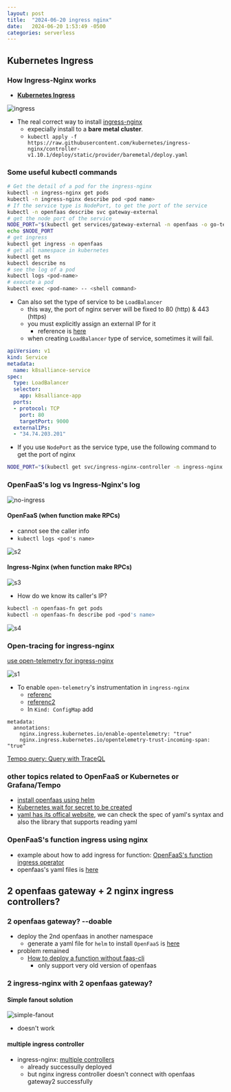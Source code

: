 ```yaml
---
layout: post
title:  "2024-06-20 ingress nginx"
date:   2024-06-20 1:53:49 -0500
categories: serverless
---
```


## Kubernetes Ingress

### How Ingress-Nginx works
- <strong> [Kubernetes Ingress](https://kubernetes.io/docs/concepts/services-networking/ingress/)</strong>

![ingress](/assets/2024-06-21/d1.png)


- The real correct way to install [ingress-nginx](https://github.com/kubernetes/ingress-nginx/blob/main/docs/deploy/index.md)
  + expecially install to a <strong>bare metal cluster</strong>.
  + `kubectl apply -f https://raw.githubusercontent.com/kubernetes/ingress-nginx/controller-v1.10.1/deploy/static/provider/baremetal/deploy.yaml`

### Some useful kubectl commands

```bash
# Get the detail of a pod for the ingress-nginx
kubectl -n ingress-nginx get pods
kubectl -n ingress-nginx describe pod <pod name>
# If the service type is NodePort, to get the port of the service
kubectl -n openfaas describe svc gateway-external
# get the node port of the service
NODE_PORT="$(kubectl get services/gateway-external -n openfaas -o go-template='{{(index .spec.ports 0).nodePort}}')"
echo $NODE_PORT
# get ingress
kubectl get ingress -n openfaas
# get all namespace in kubernetes
kubectl get ns
kubectl describe ns
# see the log of a pod
kubectl logs <pod-name> 
# execute a pod
kubectl exec <pod-name> -- <shell command>
```

- Can also set the type of service to be `LoadBalancer`
  + this way, the port of nginx server will be fixed to 80 (http) & 443 (https)
  + you must explicitly assign an external IP for it
    * reference is [here](https://paul-boone.medium.com/kubernetes-loadbalancer-ip-stuck-in-pending-6ddea72b8ff5)
  + when creating `LoadBalancer` type of service, sometimes it will fail. 

```yaml
apiVersion: v1
kind: Service
metadata:
  name: k8salliance-service
spec:
  type: LoadBalancer
  selector:
    app: k8salliance-app
  ports:
  - protocol: TCP
    port: 80
    targetPort: 9000
  externalIPs:
  - "34.74.203.201"
``` 

- If you use `NodePort` as the service type, use the following command to get the port of nginx

```bash
NODE_PORT="$(kubectl get svc/ingress-nginx-controller -n ingress-nginx -o go-template='{{(index .spec.ports 0).nodePort}}')"
```



### OpenFaaS's log vs Ingress-Nginx's log
![no-ingress](/assets/2024-06-21/d2.png)

#### OpenFaaS  (when function make RPCs)
  + cannot see the caller info
  + `kubectl logs <pod's name>` 

![s2](/assets/2024-06-21/s2.png)

#### Ingress-Nginx (when function make RPCs)

![s3](/assets/2024-06-21/s3.png)

- How do we know its caller's IP?

```bash
kubectl -n openfaas-fn get pods
kubectl -n openfaas-fn describe pod <pod's name>
```

![s4](/assets/2024-06-21/s4.png)


### Open-tracing for ingress-nginx
[use open-telemetry for ingress-nginx](https://kubernetes.github.io/ingress-nginx/user-guide/third-party-addons/opentelemetry/)

![s1](/assets/2024-06-21/s1.png)

- To enable `open-telemetry`'s instrumentation in `ingress-nginx`
  + [referenc](https://github.com/kubernetes/ingress-nginx/blob/main/docs/user-guide/nginx-configuration/annotations.md)
  + [referenc2](https://kubernetes.github.io/ingress-nginx/user-guide/third-party-addons/opentelemetry/)
  + In `Kind: ConfigMap` add 

```
metadata:
  annotations:
    nginx.ingress.kubernetes.io/enable-opentelemetry: "true"
    nginx.ingress.kubernetes.io/opentelemetry-trust-incoming-span: "true"
```

[Tempo query: Query with TraceQL](https://grafana.com/docs/tempo/latest/traceql/)

### other topics related to OpenFaaS or Kubernetes or Grafana/Tempo
- [install openfaas using helm](https://artifacthub.io/packages/helm/openfaas/openfaas)
- [Kubernetes wait for secret to be created](https://stackoverflow.com/questions/71384532/kubernetes-wait-for-secret-to-be-created)
- [yaml has its offical website](https://yaml.org/), we can check the spec of yaml's syntax and also the library that supports reading yaml

### OpenFaaS's function ingress using nginx
- example about how to add ingress for function: [OpenFaaS's function ingress operator](https://github.com/openfaas/ingress-operator)
- openfaas's yaml files is [here](https://github.com/openfaas/faas-netes/tree/master/chart/openfaas/templates)

## 2 openfaas gateway + 2 nginx ingress controllers?

### 2 openfaas gateway? --doable
- deploy the 2nd openfaas in another namespace
	* generate a yaml file for `helm` to install `OpenFaaS` is [here](https://github.com/openfaas/faas-netes/blob/master/chart/openfaas/README.md#deployment-with-helm-template)
- problem remained
  * [How to deploy a function without faas-cli](https://ericstoekl.github.io/faas/getting-started/faas-cli/)
    + only support very old version of openfaas

### 2 ingress-nginx with 2 openfaas gateway?

#### Simple fanout solution
![simple-fanout](/assets/2024-06-21/d3.png)

- doesn't work

#### multiple ingress controller
- ingress-nginx: [multiple controllers](https://kubernetes.github.io/ingress-nginx/user-guide/multiple-ingress/)
  + already successully deployed 
  + but nginx ingress controller doesn't connect with openfaas gateway2 successfully
